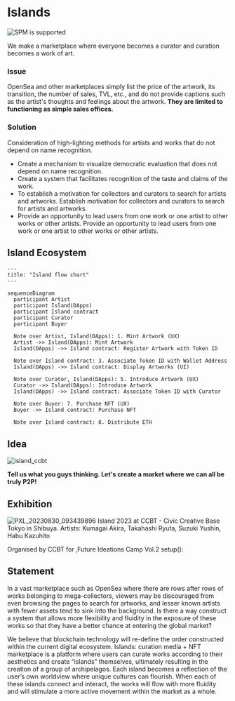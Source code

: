# Islands　
![SPM is supported](https://img.shields.io/badge/SPM-Supported-orange)

We make a marketplace where everyone becomes a curator and curation becomes a work of art.

### Issue
OpenSea and other marketplaces simply list the price of the artwork, its transition, the number of sales, TVL, etc., and do not provide captions such as the artist's thoughts and feelings about the artwork.
**They are limited to functioning as simple sales offices.**

### Solution
Consideration of high-lighting methods for artists and works that do not depend on name recognition.
- Create a mechanism to visualize democratic evaluation that does not depend on name recognition.
- Create a system that facilitates recognition of the taste and claims of the work.
- To establish a motivation for collectors and curators to search for artists and artworks. Establish motivation for collectors and curators to search for artists and artworks.
- Provide an opportunity to lead users from one work or one artist to other works or other artists. Provide an opportunity to lead users from one work or one artist to other works or other artists.

## Island Ecosystem
```mermaid
---
title: "Island flow chart"
---

sequenceDiagram
  participant Artist
  participant Island(DApps)
  participant Island contract
  participant Curator
  participant Buyer

  Note over Artist, Island(DApps): 1. Mint Artwork (UX)
  Artist ->> Island(DApps): Mint Artwork
  Island(DApps) ->> Island contract: Register Artwork with Token ID

  Note over Island contract: 3. Associate Token ID with Wallet Address
  Island(DApps) ->> Island contract: Display Artworks (UI)

  Note over Curator, Island(DApps): 5. Introduce Artwork (UX)
  Curator ->> Island(DApps): Introduce Artwork
  Island(DApps) ->> Island contract: Associate Token ID with Curator

  Note over Buyer: 7. Purchase NFT (UX)
  Buyer ->> Island contract: Purchase NFT

  Note over Island contract: 8. Distribute ETH
```

## Idea
![island_ccbt](https://github.com/0xalty/Islands/assets/129202655/8b14ffa9-09b6-40ae-a3e7-3e512d8c7f31)


**Tell us what you guys thinking. Let's create a market where we can all be truly P2P!**




## Exhibition
![PXL_20230830_093439896](https://github.com/0xalty/Island/assets/129202655/4d10f2bd-7bb3-4428-934f-6b7bc145f1ec)
Island 2023
at CCBT - Civic Creative Base Tokyo in Shibuya.
Artists: Kumagai Akira, Takahashi Ryuta, Suzuki Yushin, Habu Kazuhito

Organised by CCBT for ‚Future Ideations Camp Vol.2 setup():

## Statement
In a vast marketplace such as OpenSea where there are rows after rows of works belonging to mega-collectors, viewers may be discouraged from even browsing the pages to search for artworks, and lesser known artists with fewer assets tend to sink into the background.
Is there a way construct a system that allows more flexibility and fluidity in the exposure of these works so that they have a better chance at entering the global market?

We believe that blockchain technology will re-define the order constructed within the current digital ecosystem. Islands: curation media + NFT marketplace is a platform where users can curate works according to their aesthetics and create “islands” themselves, ultimately resulting in the creation of a group of archipelagos. Each island becomes a reflection of the user’s own worldview where unique cultures can flourish. When each of these islands connect and interact, the works will flow with more fluidity and will stimulate a more active movement within the market as a whole.


